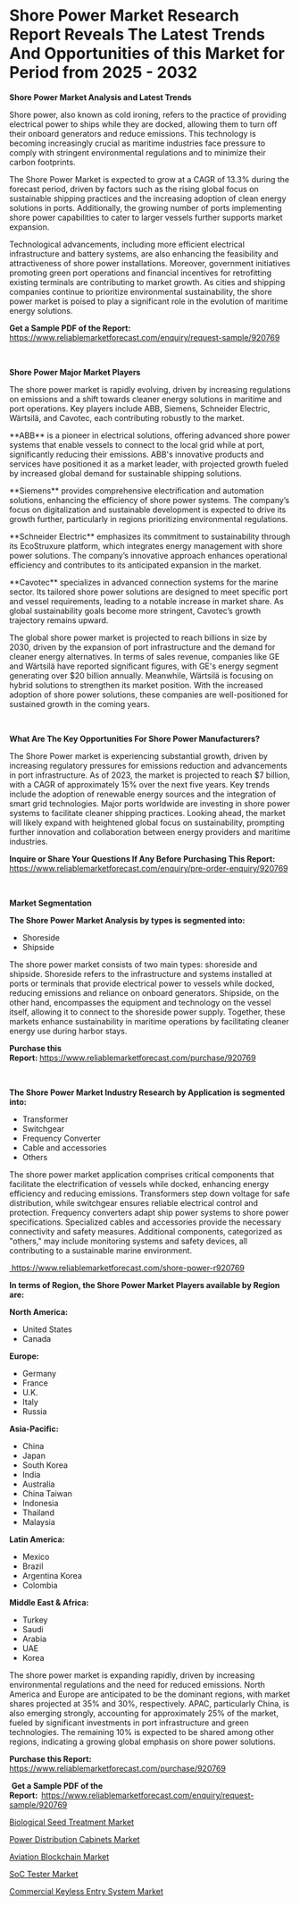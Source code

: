 <p><h1>Shore Power Market Research Report Reveals The Latest Trends And Opportunities of this Market for Period from 2025 - 2032</h1></p><p><strong>Shore Power Market Analysis and Latest Trends</strong></p>
<p><p>Shore power, also known as cold ironing, refers to the practice of providing electrical power to ships while they are docked, allowing them to turn off their onboard generators and reduce emissions. This technology is becoming increasingly crucial as maritime industries face pressure to comply with stringent environmental regulations and to minimize their carbon footprints. </p><p>The Shore Power Market is expected to grow at a CAGR of 13.3% during the forecast period, driven by factors such as the rising global focus on sustainable shipping practices and the increasing adoption of clean energy solutions in ports. Additionally, the growing number of ports implementing shore power capabilities to cater to larger vessels further supports market expansion. </p><p>Technological advancements, including more efficient electrical infrastructure and battery systems, are also enhancing the feasibility and attractiveness of shore power installations. Moreover, government initiatives promoting green port operations and financial incentives for retrofitting existing terminals are contributing to market growth. As cities and shipping companies continue to prioritize environmental sustainability, the shore power market is poised to play a significant role in the evolution of maritime energy solutions.</p></p>
<p><strong>Get a Sample PDF of the Report:&nbsp;</strong> <a href="https://www.reliablemarketforecast.com/enquiry/request-sample/920769?utm_campaign=2516&utm_medium=2&utm_source=Github&utm_content=ia&utm_term=07032025&utm_id=shore-power">https://www.reliablemarketforecast.com/enquiry/request-sample/920769</a></p>
<p>&nbsp;</p>
<p><strong>Shore Power Major Market Players</strong></p>
<p><p>The shore power market is rapidly evolving, driven by increasing regulations on emissions and a shift towards cleaner energy solutions in maritime and port operations. Key players include ABB, Siemens, Schneider Electric, Wärtsilä, and Cavotec, each contributing robustly to the market.</p><p>**ABB** is a pioneer in electrical solutions, offering advanced shore power systems that enable vessels to connect to the local grid while at port, significantly reducing their emissions. ABB's innovative products and services have positioned it as a market leader, with projected growth fueled by increased global demand for sustainable shipping solutions.</p><p>**Siemens** provides comprehensive electrification and automation solutions, enhancing the efficiency of shore power systems. The company’s focus on digitalization and sustainable development is expected to drive its growth further, particularly in regions prioritizing environmental regulations.</p><p>**Schneider Electric** emphasizes its commitment to sustainability through its EcoStruxure platform, which integrates energy management with shore power solutions. The company’s innovative approach enhances operational efficiency and contributes to its anticipated expansion in the market.</p><p>**Cavotec** specializes in advanced connection systems for the marine sector. Its tailored shore power solutions are designed to meet specific port and vessel requirements, leading to a notable increase in market share. As global sustainability goals become more stringent, Cavotec’s growth trajectory remains upward.</p><p>The global shore power market is projected to reach billions in size by 2030, driven by the expansion of port infrastructure and the demand for cleaner energy alternatives. In terms of sales revenue, companies like GE and Wärtsilä have reported significant figures, with GE's energy segment generating over $20 billion annually. Meanwhile, Wärtsilä is focusing on hybrid solutions to strengthen its market position. With the increased adoption of shore power solutions, these companies are well-positioned for sustained growth in the coming years.</p></p>
<p>&nbsp;</p>
<p><strong>What Are The Key Opportunities For Shore Power Manufacturers?</strong></p>
<p><p>The Shore Power market is experiencing substantial growth, driven by increasing regulatory pressures for emissions reduction and advancements in port infrastructure. As of 2023, the market is projected to reach $7 billion, with a CAGR of approximately 15% over the next five years. Key trends include the adoption of renewable energy sources and the integration of smart grid technologies. Major ports worldwide are investing in shore power systems to facilitate cleaner shipping practices. Looking ahead, the market will likely expand with heightened global focus on sustainability, prompting further innovation and collaboration between energy providers and maritime industries.</p></p>
<p><strong>Inquire or Share Your Questions If Any Before Purchasing This Report:</strong> <a href="https://www.reliablemarketforecast.com/enquiry/pre-order-enquiry/920769?utm_campaign=2516&utm_medium=2&utm_source=Github&utm_content=ia&utm_term=07032025&utm_id=shore-power">https://www.reliablemarketforecast.com/enquiry/pre-order-enquiry/920769</a></p>
<p>&nbsp;</p>
<p><strong>Market Segmentation</strong></p>
<p><strong>The Shore Power Market Analysis by types is segmented into:</strong></p>
<p><ul><li>Shoreside</li><li>Shipside</li></ul></p>
<p><p>The shore power market consists of two main types: shoreside and shipside. Shoreside refers to the infrastructure and systems installed at ports or terminals that provide electrical power to vessels while docked, reducing emissions and reliance on onboard generators. Shipside, on the other hand, encompasses the equipment and technology on the vessel itself, allowing it to connect to the shoreside power supply. Together, these markets enhance sustainability in maritime operations by facilitating cleaner energy use during harbor stays.</p></p>
<p><strong>Purchase this Report:&nbsp;</strong><a href="https://www.reliablemarketforecast.com/purchase/920769?utm_campaign=2516&utm_medium=2&utm_source=Github&utm_content=ia&utm_term=07032025&utm_id=shore-power">https://www.reliablemarketforecast.com/purchase/920769</a></p>
<p>&nbsp;</p>
<p><strong>The Shore Power Market Industry Research by Application is segmented into:</strong></p>
<p><ul><li>Transformer</li><li>Switchgear</li><li>Frequency Converter</li><li>Cable and accessories</li><li>Others</li></ul></p>
<p><p>The shore power market application comprises critical components that facilitate the electrification of vessels while docked, enhancing energy efficiency and reducing emissions. Transformers step down voltage for safe distribution, while switchgear ensures reliable electrical control and protection. Frequency converters adapt ship power systems to shore power specifications. Specialized cables and accessories provide the necessary connectivity and safety measures. Additional components, categorized as "others," may include monitoring systems and safety devices, all contributing to a sustainable marine environment.</p></p>
<p><a href="https://www.reliablemarketforecast.com/shore-power-r920769?utm_campaign=2516&utm_medium=2&utm_source=Github&utm_content=ia&utm_term=07032025&utm_id=shore-power">&nbsp;https://www.reliablemarketforecast.com/shore-power-r920769</a></p>
<p><strong>In terms of Region, the Shore Power Market Players available by Region are:</strong></p>
<p>
    <p> <strong> North America: </strong>
        <ul>
            <li>United States</li>
            <li>Canada</li>
        </ul>
        </p> 
    <p> <strong> Europe: </strong>
        <ul>
            <li>Germany</li>
            <li>France</li>
            <li>U.K.</li>
            <li>Italy</li>
            <li>Russia</li>
        </ul>
        </p> 
    <p> <strong> Asia-Pacific: </strong>
        <ul>
            <li>China</li>
            <li>Japan</li>
            <li>South Korea</li>
            <li>India</li>
            <li>Australia</li>
            <li>China Taiwan</li>
            <li>Indonesia</li>
            <li>Thailand</li>
            <li>Malaysia</li>
        </ul>
        </p> 
    <p> <strong> Latin America: </strong>
        <ul>
            <li>Mexico</li>
            <li>Brazil</li>
            <li>Argentina Korea</li>
            <li>Colombia</li>
        </ul>
        </p> 
    <p> <strong> Middle East & Africa: </strong>
        <ul>
            <li>Turkey</li>
            <li>Saudi</li>
            <li>Arabia</li>
            <li>UAE</li>
            <li>Korea</li>
        </ul>
    </p>
    </p>
<p><p>The shore power market is expanding rapidly, driven by increasing environmental regulations and the need for reduced emissions. North America and Europe are anticipated to be the dominant regions, with market shares projected at 35% and 30%, respectively. APAC, particularly China, is also emerging strongly, accounting for approximately 25% of the market, fueled by significant investments in port infrastructure and green technologies. The remaining 10% is expected to be shared among other regions, indicating a growing global emphasis on shore power solutions.</p></p>
<p><strong>Purchase this Report: </strong><a href="https://www.reliablemarketforecast.com/purchase/920769?utm_campaign=2516&utm_medium=2&utm_source=Github&utm_content=ia&utm_term=07032025&utm_id=shore-power">https://www.reliablemarketforecast.com/purchase/920769</a></p>
<p>&nbsp;<strong>Get a Sample PDF of the Report:&nbsp;&nbsp;</strong><a href="https://www.reliablemarketforecast.com/enquiry/request-sample/920769?utm_campaign=2516&utm_medium=2&utm_source=Github&utm_content=ia&utm_term=07032025&utm_id=shore-power">https://www.reliablemarketforecast.com/enquiry/request-sample/920769</a></p>
<p><strong></strong></p>
<p><p><a href="https://github.com/gukenneth26571/Market-Research-Report-List-1/blob/main/biological-seed-treatment-market.md?utm_campaign=2516&utm_medium=2&utm_source=Github&utm_content=ia&utm_term=07032025&utm_id=shore-power">Biological Seed Treatment Market</a></p><p><a href="https://www.linkedin.com/pulse/market-trends-growth-power-distribution-cabinets-industry-nnate?utm_campaign=2516&utm_medium=2&utm_source=Github&utm_content=ia&utm_term=07032025&utm_id=shore-power">Power Distribution Cabinets Market</a></p><p><a href="https://github.com/ChiragRp1/Market-Research-Report-List-7/blob/main/aviation-blockchain-market.md?utm_campaign=2516&utm_medium=2&utm_source=Github&utm_content=ia&utm_term=07032025&utm_id=shore-power">Aviation Blockchain Market</a></p><p><a href="https://www.linkedin.com/pulse/comprehensive-analysis-soc-tester-market-segments-growth-prospects-ccvlc?utm_campaign=2516&utm_medium=2&utm_source=Github&utm_content=ia&utm_term=07032025&utm_id=shore-power">SoC Tester Market</a></p><p><a href="https://www.linkedin.com/pulse/forecasting-future-commercial-keyless-entry-system-cpjje?utm_campaign=2516&utm_medium=2&utm_source=Github&utm_content=ia&utm_term=07032025&utm_id=shore-power">Commercial Keyless Entry System Market</a></p></p>